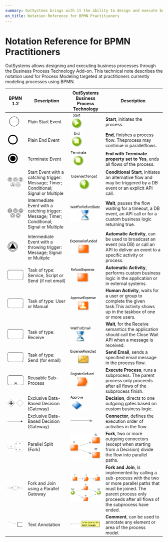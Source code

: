 ```yaml
---
summary: OutSystems brings with it the ability to design and execute business processes with the Business Process Technology Add-on. This technical note describes the notation used for Process Modeling targeted at practitioners currently modeling processes using BPMN.
en_title: Notation Reference for BPMN Practitioners
---
```


# Notation Reference for BPMN Practitioners

OutSystems allows designing and executing business processes through the Business Process Technology Add-on. This technical note describes the notation used for Process Modeling targeted at practitioners currently modeling processes using BPMN.

| **BPMN 1.2** |**Description**|**OutSystems Business Process Technology**|**Description**|
|-------------|-----------|-------------|---------------|
|![image alt text](images/Notation-Reference-for-BPMN-Practitioners_0.png)| Plain Start Event|![image alt text](images/Notation-Reference-for-BPMN-Practitioners_1.jpg) |**Start**, initiates the process.|
|![image alt text](images/Notation-Reference-for-BPMN-Practitioners_2.png)| Plain End Event|![image alt text](images/Notation-Reference-for-BPMN-Practitioners_3.jpg)|  **End**, finishes a process flow. Theprocess may continue in parallelflows.|
|![image alt text](images/Notation-Reference-for-BPMN-Practitioners_4.png)| Terminate Event|![image alt text](images/Notation-Reference-for-BPMN-Practitioners_5.jpg)|  **End with Terminate property set to Yes**, ends all flows of the process.|                                                                           
|![image alt text](images/Notation-Reference-for-BPMN-Practitioners_6.png)| Start Event with a catching trigger: Message; Timer; Conditional; Signal or Multiple|![image alt text](images/Notation-Reference-for-BPMN-Practitioners_7.jpg)| **Conditional Start**, initiates an alternative flow and may be triggered by a DB event or an explicit API call.|
|![image alt text](images/Notation-Reference-for-BPMN-Practitioners_8.png)|  Intermediate Event with a catching trigger: Message; Timer; Conditional; Signal or Multiple | ![image alt text](images/Notation-Reference-for-BPMN-Practitioners_9.jpg)| **Wait**, pauses the flow waiting for a timeout, a DB event, an API call or for a custom business logic returning true.|
|![image alt text](images/Notation-Reference-for-BPMN-Practitioners_10.jpg)| Intermediate Event with a throwing trigger: Message; Signal or Multiple|![image alt text](images/Notation-Reference-for-BPMN-Practitioners_11.jpg)| **Automatic Activity**, can be used to broadcast an event (via DB) or call an API to deliver an event to a specific activity or process.                                                           |
|![image alt text](images/Notation-Reference-for-BPMN-Practitioners_12.png)| Task of type: Service, Script or Send (if not email)|![image alt text](images/Notation-Reference-for-BPMN-Practitioners_13.jpg)| **Automatic Activity**, performs custom business logic in the application or in external systems.|
|![image alt text](images/Notation-Reference-for-BPMN-Practitioners_14.png)| Task of type: User or Manual|![image alt text](images/Notation-Reference-for-BPMN-Practitioners_15.jpg)|  **Human Activity**, waits for a user or group to complete the given task.This activity shows up in the taskbox of one or more users.|
|![image alt text](images/Notation-Reference-for-BPMN-Practitioners_16.png)| Task of type: Receive|![image alt text](images/Notation-Reference-for-BPMN-Practitioners_17.jpg)| **Wait**, for the Receive semantics the application should call the Close Wait API when a message is received.|
|![image alt text](images/Notation-Reference-for-BPMN-Practitioners_18.png)| Task of type: Send (for email)|![image alt text](images/Notation-Reference-for-BPMN-Practitioners_19.jpg)| **Send Email**, sends a specified email message in the process flow.|
|![image alt text](images/Notation-Reference-for-BPMN-Practitioners_20.png)| Reusable Sub-Process|![image alt text](images/Notation-Reference-for-BPMN-Practitioners_21.jpg)| **Execute Process**, runs a subprocess. The parent process only proceeds after all flows of the subprocess finish.|
|![image alt text](images/Notation-Reference-for-BPMN-Practitioners_22.png)| Exclusive Data-Based Decision (Gateway)|![image alt text](images/Notation-Reference-for-BPMN-Practitioners_23.jpg)| **Decision**, directs to one outgoing gates based on custom business logic.|
|![image alt text](images/Notation-Reference-for-BPMN-Practitioners_24.png)|Exclusive Data-Based Decision (Gateway)|![image alt text](images/Notation-Reference-for-BPMN-Practitioners_25.jpg)|  **Connector**, defines the execution order of activities in the flow.|
|![image alt text](images/Notation-Reference-for-BPMN-Practitioners_26.jpg)|Parallel Split (Fork)|![image alt text](images/Notation-Reference-for-BPMN-Practitioners_27.jpg)| **Fork**, two or more outgoing connectors (except when starting from a Decision) divide the flow into parallel paths.|
|![image alt text](images/Notation-Reference-for-BPMN-Practitioners_28.jpg)| Fork and Join using a Parallel Gateway|![image alt text](images/Notation-Reference-for-BPMN-Practitioners_29.png)| **Fork and Join**, is implemented by calling a sub-process with the two or more parallel paths that must be joined. The parent process only proceeds after all flows of the subprocess have ended.|
|![image alt text](images/Notation-Reference-for-BPMN-Practitioners_30.png)| Text Annotation|![image alt text](images/Notation-Reference-for-BPMN-Practitioners_31.png)| **Comment**, can be used to annotate any element or area of the process model.|
